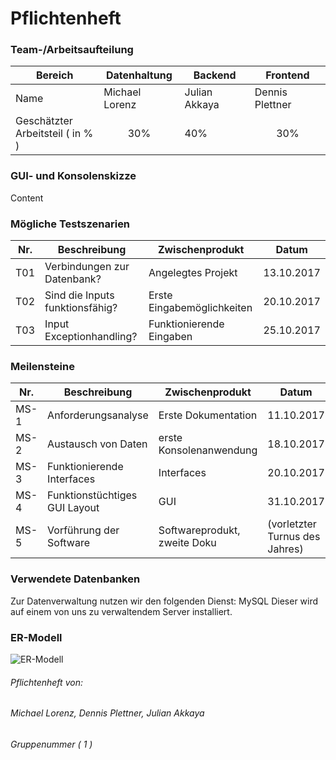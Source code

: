# Pflichtenheft
  ### Team-/Arbeitsaufteilung
  Bereich | Datenhaltung | Backend | Frontend
  ---- | ---- | ---- | ----
  Name | Michael Lorenz | Julian Akkaya | Dennis Plettner
  Geschätzter<br> Arbeitsteil ( in % ) | <center>30%</center> | 40%</center> | <center>30%</center>

  ### GUI- und Konsolenskizze
  Content

  ### Mögliche Testszenarien
  Nr. | Beschreibung | Zwischenprodukt | Datum
  ---- | ---- | ---- | ----
  T01 | Verbindungen zur Datenbank? | Angelegtes Projekt | 13.10.2017
  T02 | Sind die Inputs funktionsfähig? | Erste Eingabemöglichkeiten | 20.10.2017
  T03 | Input Exceptionhandling? | Funktionierende Eingaben | 25.10.2017

  ### Meilensteine
  Nr. | Beschreibung | Zwischenprodukt | Datum
  ---- | ---- | ---- | ----
  MS-1 | Anforderungsanalyse | Erste Dokumentation | 11.10.2017
  MS-2 | Austausch von Daten | erste Konsolenanwendung | 18.10.2017
  MS-3 | Funktionierende Interfaces | Interfaces | 20.10.2017
  MS-4 | Funktionstüchtiges GUI Layout | GUI | 31.10.2017
  MS-5 | Vorführung der Software | Softwareprodukt, zweite Doku | (vorletzter Turnus des Jahres)

  ### Verwendete Datenbanken
  Zur Datenverwaltung nutzen wir den folgenden Dienst: MySQL
  Dieser wird auf einem von uns zu verwaltendem Server installiert.

  ### ER-Modell
  ![ER-Modell](https://github.com/Bontah/AS_LEHRJAHR_3_GRUPPE_1/blob/master/ER-Modell-2.png?raw=true "ER-Modell")
  
###### Pflichtenheft von:
###### Michael Lorenz, Dennis Plettner, Julian Akkaya
###### Gruppenummer ( 1 )

